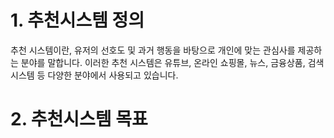 # 1. 추천시스템 정의

추천 시스템이란, 유저의 선호도 및 과거 행동을 바탕으로 개인에 맞는 관심사를 제공하는 분야를 말합니다. 이러한 추천 시스템은 유튜브, 온라인 쇼핑몰, 뉴스, 금융상품, 검색 시스템 등 다양한 분야에서 사용되고 있습니다.

# 2. 추천시스템 목표

